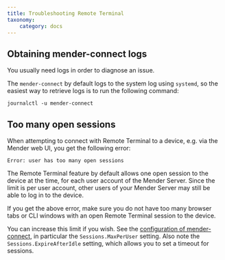 ```yaml
---
title: Troubleshooting Remote Terminal
taxonomy:
    category: docs
---
```



## Obtaining mender-connect logs

You usually need logs in order to diagnose an issue.

The `mender-connect` by default logs to the system log using `systemd`, so the easiest way to retrieve logs
is to run the following command:

```
journalctl -u mender-connect
```


## Too many open sessions

When attempting to connect with Remote Terminal to a device,
e.g. via the Mender web UI, you get the following error:

```
Error: user has too many open sessions
```

The Remote Terminal feature by default allows
one open session to the device at the time, for each user account of the Mender Server.
Since the limit is per user account, other users of your Mender Server may
still be able to log in to the device.

If you get the above error, make sure you do not have too many browser tabs or CLI windows
with an open Remote Terminal session to the device.

You can increase this limit if you wish. See the [configuration of mender-connect](../../90.Mender-Connect/docs.md#configuration),
in particular the `Sessions.MaxPerUser` setting. Also note the `Sessions.ExpireAfterIdle`
setting, which allows you to set a timeout for sessions.
